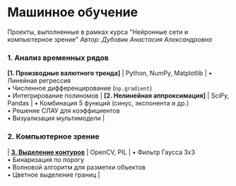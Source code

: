 # Машинное обучение
Проекты, выполненные в рамках курса "Нейронные сети и компьютерное зрение"
_Автор: Дубовик Анастасия Александровна_
 ### 1. Анализ временных рядов
**[1. Производные валютного тренда]** | Python, NumPy, Matplotlib | • Линейная регрессия<br>• Численное дифференцирование (`np.gradient`)<br>• Интегрирование полиномов |
**[2. Нелинейная аппроксимация]** | SciPy, Pandas | • Комбинация 5 функций (синус, экспонента и др.)<br>• Решение СЛАУ для коэффициентов<br>• Визуализация мультимодели |

### 2. Компьютерное зрение
| **[3. Выделение контуров](computer-vision/lab6-edge-detection)** | OpenCV, PIL | • Фильтр Гаусса 3x3<br>• Бинаризация по порогу<br>• Волновой алгоритм для разметки объектов<br>• Цветное выделение границ |
